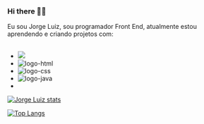 ### Hi there 👋😊

Eu sou Jorge Luiz, sou programador Front End, atualmente estou aprendendo e criando projetos com:
<br>
<br>
- <a href="https://www.instagram.com/wolf_warrior013"><img src="https://img.shields.io/badge/Instagram-E4405F?style=for-the-badge&logo=instagram&logoColor=white"/></a>
- <img src="https://img.shields.io/badge/HTML5-E34F26?style=for-the-badge&logo=html5&logoColor=white" alt="logo-html"/>
- <img src="https://img.shields.io/badge/CSS3-1572B6?style=for-the-badge&logo=css3&logoColor=white" alt="logo-css"/>
- <img src="https://img.shields.io/badge/JavaScript-F7DF1E?style=for-the-badge&logo=javascript&logoColor=black" alt="logo-java"/>
- 
 [![Jorge Luiz stats](https://github-readme-stats.vercel.app/api?username=buge213)](https://github.com/anuraghazra/github-readme-stats)

 [![Top Langs](https://github-readme-stats.vercel.app/api/top-langs/?username=buge213)](https://github.com/anuraghazra/github-readme-stats)

